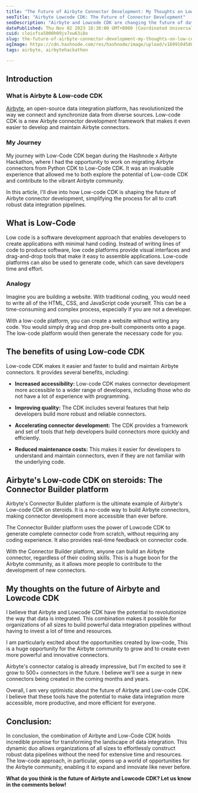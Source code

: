 ```yaml
---
title: "The Future of Airbyte Connector Development: My Thoughts on Low-code CDK"
seoTitle: "Airbyte Lowcode CDK: The Future of Connector Development"
seoDescription: "Airbyte and Lowcode CDK are changing the future of data integration. Learn how Lowcode CDK is making it easier to develop and maintain Airbyte connectors, a"
datePublished: Thu Nov 02 2023 18:30:00 GMT+0000 (Coordinated Universal Time)
cuid: cloixfsa5000h09jv7xw63i8o
slug: the-future-of-airbyte-connector-development-my-thoughts-on-low-code-cdk
ogImage: https://cdn.hashnode.com/res/hashnode/image/upload/v1699104580783/80a7b7dd-6311-47d1-ba02-e8d22e936336.png
tags: airbyte, airbytehackathon

---
```


## Introduction

### What is Airbyte & Low-code CDK

[Airbyte](https://airbyte.com/), an open-source data integration platform, has revolutionized the way we connect and synchronize data from diverse sources. Low-code CDK is a new Airbyte connector development framework that makes it even easier to develop and maintain Airbyte connectors.

### My Journey

My journey with Low-Code CDK began during the Hashnode x Airbyte Hackathon, where I had the opportunity to work on migrating Airbyte connectors from Python CDK to Low-Code CDK. It was an invaluable experience that allowed me to both explore the potential of Low-code CDK and contribute to the vibrant Airbyte community.

In this article, I'll dive into how Low-code CDK is shaping the future of Airbyte connector development, simplifying the process for all to craft robust data integration pipelines.

## What is Low-Code

Low code is a software development approach that enables developers to create applications with minimal hand coding. Instead of writing lines of code to produce software, low code platforms provide visual interfaces and drag-and-drop tools that make it easy to assemble applications. Low-code platforms can also be used to generate code, which can save developers time and effort.

### Analogy

Imagine you are building a website. With traditional coding, you would need to write all of the HTML, CSS, and JavaScript code yourself. This can be a time-consuming and complex process, especially if you are not a developer.

With a low-code platform, you can create a website without writing any code. You would simply drag and drop pre-built components onto a page. The low-code platform would then generate the necessary code for you.

## The benefits of using Low-code CDK

Low-code CDK makes it easier and faster to build and maintain Airbyte connectors. It provides several benefits, including:

* **Increased accessibility:** Low-code CDK makes connector development more accessible to a wider range of developers, including those who do not have a lot of experience with programming.
    
* **Improving quality:** The CDK includes several features that help developers build more robust and reliable connectors.
    
* **Accelerating connector development:** The CDK provides a framework and set of tools that help developers build connectors more quickly and efficiently.
    
* **Reduced maintenance costs:** This makes it easier for developers to understand and maintain connectors, even if they are not familiar with the underlying code.
    

## **Airbyte's Low-code CDK on steroids: The Connector Builder platform**

Airbyte's Connector Builder platform is the ultimate example of Airbyte's Low-code CDK on steroids. It is a no-code way to build Airbyte connectors, making connector development more accessible than ever before.

The Connector Builder platform uses the power of Lowcode CDK to generate complete connector code from scratch, without requiring any coding experience. It also provides real-time feedback on connector code.

With the Connector Builder platform, anyone can build an Airbyte connector, regardless of their coding skills. This is a huge boon for the Airbyte community, as it allows more people to contribute to the development of new connectors.

## **My thoughts on the future of Airbyte and Lowcode CDK**

I believe that Airbyte and Lowcode CDK have the potential to revolutionize the way that data is integrated. This combination makes it possible for organizations of all sizes to build powerful data integration pipelines without having to invest a lot of time and resources.

I am particularly excited about the opportunities created by low-code, This is a huge opportunity for the Airbyte community to grow and to create even more powerful and innovative connectors.

Airbyte's connector catalog is already impressive, but I'm excited to see it grow to 500+ connectors in the future. I believe we'll see a surge in new connectors being created in the coming months and years.

Overall, I am very optimistic about the future of Airbyte and Low-code CDK. I believe that these tools have the potential to make data integration more accessible, more productive, and more efficient for everyone.

## Conclusion:

In conclusion, the combination of Airbyte and Low-Code CDK holds incredible promise for transforming the landscape of data integration. This dynamic duo allows organizations of all sizes to effortlessly construct robust data pipelines without the need for extensive time and resources. The low-code approach, in particular, opens up a world of opportunities for the Airbyte community, enabling it to expand and innovate like never before.

**What do you think is the future of Airbyte and Lowcode CDK? Let us know in the comments below!**